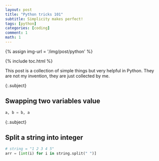 ```yaml
---
layout: post
title: "Python tricks 101"
subtitle: Simplicity makes perfect!
tags: [python]
categories: [coding]
comment: 1
math: 1
---
```


{% assign img-url = '/img/post/python' %}

{% include toc.html %}

This post is a collection of simple things but very helpful in Python. They are not my invention, they are just collected by me.

{:.subject}
## Swapping two variables value

~~~ python
a, b = b, a
~~~

{:.subject}
## Split a string into integer

~~~ python
# string = "1 2 3 4 5"
arr = [int(i) for i in string.split(" ")]
~~~


